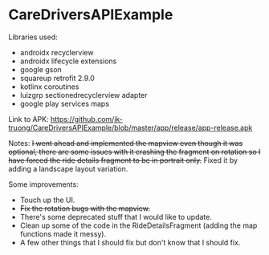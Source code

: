 # CareDriversAPIExample

Libraries used:
- androidx recyclerview
- androidx lifecycle extensions
- google gson
- squareup retrofit 2.9.0
- kotlinx coroutines
- luizgrp sectionedrecyclerview adapter
- google play services maps

Link to APK: 
https://github.com/jk-truong/CareDriversAPIExample/blob/master/app/release/app-release.apk

Notes: 
  ~~I went ahead and implemented the mapview even though it was optional, there are some 
issues with it crashing the fragment on rotation so I have forced the ride details 
fragment to be in portrait only.~~ Fixed it by adding a landscape layout variation.

Some improvements: 
- Touch up the UI.
- ~~Fix the rotation bugs with the mapview.~~
- There's some deprecated stuff that I would like to update. 
- Clean up some of the code in the RideDetailsFragment (adding the map functions made it messy).
- A few other things that I should fix but don't know that I should fix.

